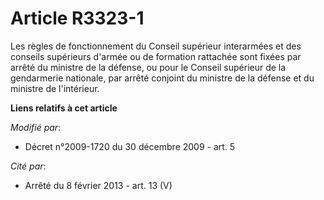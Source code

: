 # Article R3323-1

Les règles de fonctionnement du Conseil supérieur interarmées et des conseils supérieurs d'armée ou de formation rattachée
sont fixées par arrêté du ministre de la défense, ou pour le Conseil supérieur de la gendarmerie nationale, par arrêté
conjoint du ministre de la défense et du ministre de l'intérieur.

**Liens relatifs à cet article**

_Modifié par_:

  - Décret n°2009-1720 du 30 décembre 2009 - art. 5

_Cité par_:

  - Arrêté du 8 février 2013 - art. 13 (V)
